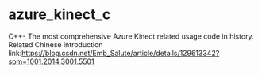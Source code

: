 # azure_kinect_c
C++- The most comprehensive Azure Kinect related usage code in history.
Related Chinese introduction link:https://blog.csdn.net/Emb_Salute/article/details/129613342?spm=1001.2014.3001.5501

